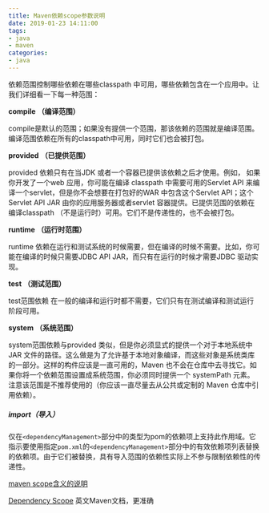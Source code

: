 ```yaml
---
title: Maven依赖scope参数说明
date: 2019-01-23 14:11:00
tags:
- java
- maven
categories:
- java
---
```


依赖范围控制哪些依赖在哪些classpath 中可用，哪些依赖包含在一个应用中。让我们详细看一下每一种范围：

**compile** **（编译范围）**

compile是默认的范围；如果没有提供一个范围，那该依赖的范围就是编译范围。编译范围依赖在所有的classpath中可用，同时它们也会被打包。

**provided** **（已提供范围）**

provided 依赖只有在当JDK 或者一个容器已提供该依赖之后才使用。例如， 如果你开发了一个web 应用，你可能在编译 classpath 中需要可用的Servlet API 来编译一个servlet，但是你不会想要在打包好的WAR 中包含这个Servlet API；这个Servlet API JAR 由你的应用服务器或者servlet 容器提供。已提供范围的依赖在编译classpath （不是运行时）可用。它们不是传递性的，也不会被打包。

**runtime** **（运行时范围）**

runtime 依赖在运行和测试系统的时候需要，但在编译的时候不需要。比如，你可能在编译的时候只需要JDBC API JAR，而只有在运行的时候才需要JDBC
驱动实现。

**test** **（测试范围）**

test范围依赖 在一般的编译和运行时都不需要，它们只有在测试编译和测试运行阶段可用。

**system** **（系统范围）**

system范围依赖与provided 类似，但是你必须显式的提供一个对于本地系统中JAR 文件的路径。这么做是为了允许基于本地对象编译，而这些对象是系统类库的一部分。这样的构件应该是一直可用的，Maven 也不会在仓库中去寻找它。如果你将一个依赖范围设置成系统范围，你必须同时提供一个 systemPath 元素。注意该范围是不推荐使用的（你应该一直尽量去从公共或定制的 Maven 仓库中引用依赖）。

##### import（导入）

仅在`<dependencyManagement>`部分中的类型为pom的依赖项上支持此作用域。它指示要使用指定`pom.xml`的`<dependencyManagement>`部分中的有效依赖项列表替换的依赖项。由于它们被替换，具有导入范围的依赖性实际上不参与限制依赖性的传递性。



[maven scope含义的说明](http://blog.51cto.com/drizzlewalk/665590)

[Dependency Scope](https://maven.apache.org/guides/introduction/introduction-to-dependency-mechanism.html#Dependency_Scope) 英文Maven文档，更准确